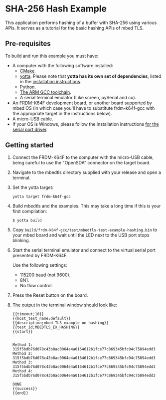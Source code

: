# SHA-256 Hash Example

This application performs hashing of a buffer with SHA-256 using various APIs. It serves as a tutorial for the basic hashing APIs of mbed TLS.

## Pre-requisites

To build and run this example you must have:

* A computer with the following software installed:
  * [CMake](http://www.cmake.org/download/).
  * [yotta](https://github.com/ARMmbed/yotta). Please note that **yotta has its own set of dependencies**, listed in the [installation instructions](http://armmbed.github.io/yotta/#installing-on-windows).
  * [Python](https://www.python.org/downloads/).
  * [The ARM GCC toolchain](https://launchpad.net/gcc-arm-embedded).
  * A serial terminal emulator (Like screen, pySerial and cu).
* An [FRDM-K64F](http://developer.mbed.org/platforms/FRDM-K64F/) development board, or another board supported by mbed OS (in which case you'll have to substitute frdm-k64f-gcc with the appropriate target in the instructions below).
* A micro-USB cable.
* If your OS is Windows, please follow the installation instructions [for the serial port driver](https://developer.mbed.org/handbook/Windows-serial-configuration).

## Getting started

1. Connect the FRDM-K64F to the computer with the micro-USB cable, being careful to use the "OpenSDA" connector on the target board.

2. Navigate to the mbedtls directory supplied with your release and open a terminal.

3. Set the yotta target:

    ```
    yotta target frdm-k64f-gcc
    ```

4. Build mbedtls and the examples. This may take a long time if this is your first compilation:

    ```
    $ yotta build
    ```

5. Copy `build/frdm-k64f-gcc/test/mbedtls-test-example-hashing.bin` to your mbed board and wait until the LED next to the USB port stops blinking.

6. Start the serial terminal emulator and connect to the virtual serial port presented by FRDM-K64F. 

   Use the following settings:

    * 115200 baud (not 9600).
    * 8N1.
    * No flow control.

7. Press the Reset button on the board.

8. The output in the terminal window should look like:

    ```
    {{timeout;10}}
    {{host_test_name;default}}
    {{description;mbed TLS example on hashing}}
    {{test_id;MBEDTLS_EX_HASHING}}
    {{start}}


    Method 1: 315f5bdb76d078c43b8ac0064e4a0164612b1fce77c869345bfc94c75894edd3
    Method 2: 315f5bdb76d078c43b8ac0064e4a0164612b1fce77c869345bfc94c75894edd3
    Method 3: 315f5bdb76d078c43b8ac0064e4a0164612b1fce77c869345bfc94c75894edd3
    Method 4: 315f5bdb76d078c43b8ac0064e4a0164612b1fce77c869345bfc94c75894edd3

    DONE
    {{success}}
    {{end}}
    ```
